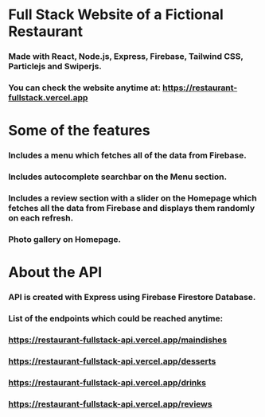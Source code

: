 # Full Stack Website of a Fictional Restaurant
### Made with React, Node.js, Express, Firebase, Tailwind CSS, Particlejs and Swiperjs.
### You can check the website anytime at: https://restaurant-fullstack.vercel.app

# Some of the features
### Includes a menu which fetches all of the data from Firebase.
### Includes autocomplete searchbar on the Menu section.
### Includes a review section with a slider on the Homepage which fetches all the data from Firebase and displays them randomly on each refresh.
### Photo gallery on Homepage.

# About the API
### API is created with Express using Firebase Firestore Database.
### List of the endpoints which could be reached anytime:
### https://restaurant-fullstack-api.vercel.app/maindishes
### https://restaurant-fullstack-api.vercel.app/desserts
### https://restaurant-fullstack-api.vercel.app/drinks
### https://restaurant-fullstack-api.vercel.app/reviews

